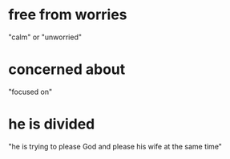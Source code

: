 # free from worries

"calm" or "unworried"

# concerned about

"focused on"

# he is divided

"he is trying to please God and please his wife at the same time"